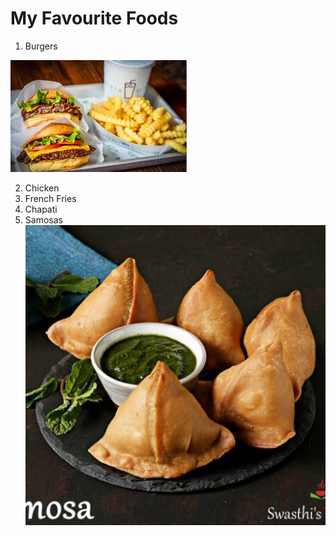 # My Favourite Foods

1. Burgers

![Burgers and Fries](burgers_fries.jpeg)

2. Chicken
3. French Fries
4. Chapati
5. Samosas
![Samosas](samosas.jpg)
